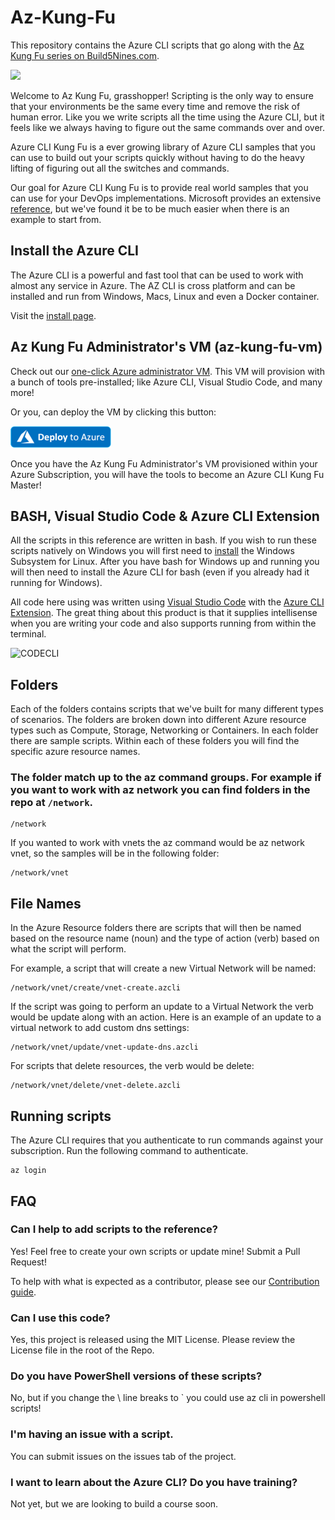# Az-Kung-Fu

This repository contains the Azure CLI scripts that go along with the [Az Kung Fu series on Build5Nines.com](http://azkungfu.io).

<img src="https://i2.wp.com/build5nines.com/wp-content/uploads/2020/01/Azure-CLI-KungFu-Featured_Image.jpg?resize=1080%2C675&ssl=1"/>

Welcome to Az Kung Fu, grasshopper! Scripting is the only way to ensure that your environments be the same every time and remove the risk of human error. Like you we write scripts all the time using the Azure CLI, but it feels like we always having to figure out the same commands over and over.

Azure CLI Kung Fu is a ever growing library of Azure CLI samples that you can use to build out your scripts quickly without having to do the heavy lifting of figuring out all the switches and commands.

Our goal for Azure CLI Kung Fu is to provide real world samples that you can use for your DevOps implementations. Microsoft provides an extensive [reference](https://docs.microsoft.com/en-us/cli/azure/reference-index?view=azure-cli-latest), but we've found it be to be much easier when there is an example to start from.

## Install the Azure CLI

The Azure CLI is a powerful and fast tool that can be used to work with almost any service in Azure. The AZ CLI is cross platform and can be installed and run from Windows, Macs, Linux and even a Docker container.

Visit the [install page](https://docs.microsoft.com/en-us/cli/azure/install-azure-cli?view=azure-cli-latest).

## Az Kung Fu Administrator's VM (az-kung-fu-vm)

Check out our [one-click Azure administrator VM](https://github.com/Build5Nines/az-kung-fu-vm). This VM will provision with a bunch of tools pre-installed; like Azure CLI, Visual Studio Code, and many more!

Or you, can deploy the VM by clicking this button:

<a href="https://portal.azure.com/#create/Microsoft.Template/uri/https%3A%2F%2Fraw.githubusercontent.com%2FBuild5Nines%2Faz-kung-fu-vm%2Fmaster%2Fazure-deploy.json" target="_blank">
    <img src="https://github.com/Build5Nines/az-kung-fu-vm/raw/master/media/Deploy-to-Azure-button.png"/>
</a>

Once you have the Az Kung Fu Administrator's VM provisioned within your Azure Subscription, you will have the tools to become an Azure CLI Kung Fu Master!

## BASH, Visual Studio Code &amp; Azure CLI Extension

All the scripts in this reference are written in bash.  If you wish to run these scripts natively on Windows you will first need to [install](https://docs.microsoft.com/en-us/windows/wsl/install-win10) the Windows Subsystem for Linux.  After you have bash for Windows up and running you will then need to install the Azure CLI for bash (even if you already had it running for Windows).  

All code here using was written using [Visual Studio Code](https://code.visualstudio.com/) with the [Azure CLI Extension](https://marketplace.visualstudio.com/items?itemName=ms-vscode.azurecli). The great thing about this product is that it supplies intellisense when you are writing your code and also supports running from within the terminal.

![CODECLI](https://github.com/Microsoft/vscode-azurecli/raw/master/images/in_action.gif)

## Folders

Each of the folders contains scripts that we've built for many different types of scenarios.  The folders are broken down into different Azure resource types such as Compute, Storage, Networking or Containers.  In each folder there are sample scripts.  Within each of these folders you will find the specific azure resource names.

### The folder match up to the az command groups. For example if you want to work with az network you can find folders in the repo at `/network`.

```
/network
```

If you wanted to work with vnets the az command would be az network vnet, so the samples will be in the following folder:

```
/network/vnet
```

## File Names

In the Azure Resource folders there are scripts that will then be named based on the resource name (noun) and the type of action (verb) based on what the script will perform.

For example, a script that will create a new Virtual Network will be named:

```
/network/vnet/create/vnet-create.azcli
```

If the script was going to perform an update to a Virtual Network the verb would be update along with an action.  Here is an example of an update to a virtual network to add custom dns settings:

```
/network/vnet/update/vnet-update-dns.azcli
```

For scripts that delete resources, the verb would be delete:

```
/network/vnet/delete/vnet-delete.azcli
```

## Running scripts

The Azure CLI requires that you authenticate to run commands against your subscription.  Run the following command to authenticate.

```
az login
```

## FAQ

### Can I help to add scripts to the reference?

Yes!  Feel free to create your own scripts or update mine!  Submit a Pull Request!

To help with what is expected as a contributor, please see our [Contribution guide](CONTRIBUTE.md).

### Can I use this code?

Yes, this project is released using the MIT License.  Please review the License file in the root of the Repo.

### Do you have PowerShell versions of these scripts?

No, but if you change the \ line breaks to ` you could use az cli in powershell scripts!

### I'm having an issue with a script.

You can submit issues on the issues tab of the project.

### I want to learn about the Azure CLI?  Do you have training?

Not yet, but we are looking to build a course soon.
